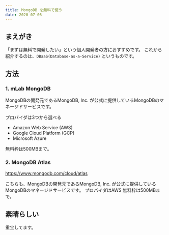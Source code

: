 ```yaml
---
title: MongoDB を無料で使う
date: 2020-07-05
---
```


## まえがき
「まずは無料で開発したい」という個人開発者の方におすすめです。
これから紹介するのは、```DBaaS(Database-as-a-Service)``` というものです。

## 方法

### 1. mLab MongoDB
MongoDBの開発元であるMongoDB, Inc. が公式に提供しているMongoDBのマネージドサービスです。

プロバイダは3つから選べる
- Amazon Web Service (AWS)
- Google Cloud Platform (GCP)
- Microsoft Azure

無料枠は500MBまで。

### 2. MongoDB Atlas
https://www.mongodb.com/cloud/atlas

こちらも、MongoDBの開発元であるMongoDB, Inc. が公式に提供しているMongoDBのマネージドサービスです。
プロバイダはAWS
無料枠は500MBまで。

## 素晴らしい
重宝してます。



